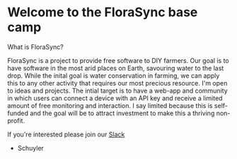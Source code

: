#  Welcome to the FloraSync base camp

What is FloraSync?

FloraSync is a project to provide free software to DIY farmers.  Our goal is to have software in the most arid places on Earth, savouring water to the last drop.  While the inital goal is water conservation in farming, we can apply this to any other activity that requires our most precious resource.  I'm open to ideas and projects.  The intial target is to have a web-app and community in which users can connect a device with an API key and receive a limited amount of free monitoring and interaction.  I say limited because this is self-funded and the goal will be to attract investment to make this a thriving non-profit.

If you're interested please join our [Slack](https://join.slack.com/t/florasync/shared_invite/zt-1utjbs7xx-zW7hBHTksFdvXddtzKeX1Q)

- Schuyler
